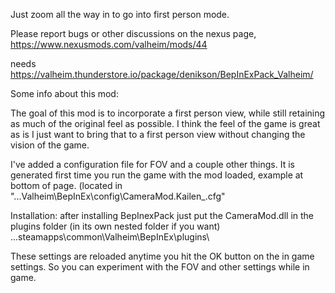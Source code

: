 Just zoom all the way in to go into first person mode.

Please report bugs or other discussions on the nexus page,
https://www.nexusmods.com/valheim/mods/44

needs https://valheim.thunderstore.io/package/denikson/BepInExPack_Valheim/


Some info about this mod:

The goal of this mod is to incorporate a first person view, while still retaining as much of the original feel as possible.
I think the feel of the game is great as is I just want to bring that to a first person view without changing the vision of the game.


I've added a configuration file for FOV and a couple other things. It is generated first time you run the game with the mod loaded, example at bottom of page. (located in "...Valheim\BepInEx\config\CameraMod.Kailen_.cfg"


Installation: after installing BepInexPack just put the CameraMod.dll in the plugins folder (in its own nested folder if you want)
...steamapps\common\Valheim\BepInEx\plugins\


These settings are reloaded anytime you hit the OK button on the in game settings. So you can experiment with the FOV and other settings while in game.
